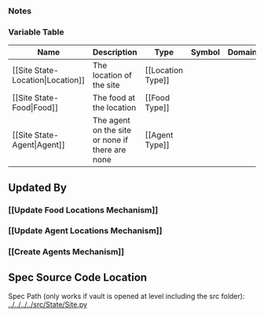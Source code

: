 ### Notes

### Variable Table
| Name | Description | Type | Symbol | Domain |
| --- | --- | --- | --- | --- |
|[[Site State-Location\|Location]]|The location of the site|[[Location Type]]|||
|[[Site State-Food\|Food]]|The food at the location|[[Food Type]]|||
|[[Site State-Agent\|Agent]]|The agent on the site or none if there are none|[[Agent Type]]|||


## Updated By
### [[Update Food Locations Mechanism]]
### [[Update Agent Locations Mechanism]]
### [[Create Agents Mechanism]]
## Spec Source Code Location

Spec Path (only works if vault is opened at level including the src folder): [../../../../src/State/Site.py](../../../../src/State/Site.py)

